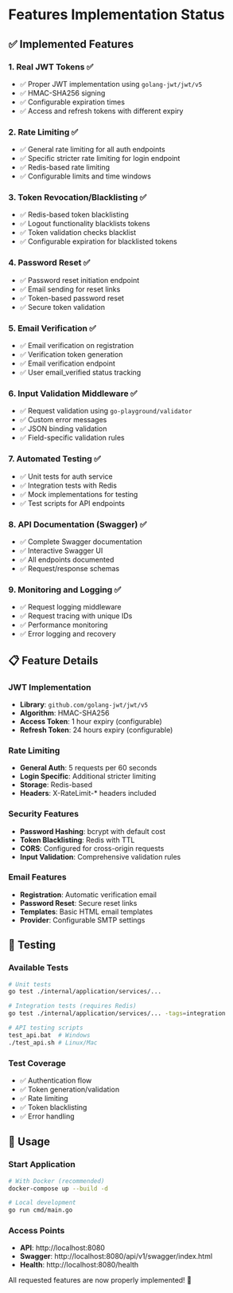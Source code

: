 # Features Implementation Status

## ✅ Implemented Features

### 1. **Real JWT Tokens** ✅
- ✅ Proper JWT implementation using `golang-jwt/jwt/v5`
- ✅ HMAC-SHA256 signing
- ✅ Configurable expiration times
- ✅ Access and refresh tokens with different expiry

### 2. **Rate Limiting** ✅
- ✅ General rate limiting for all auth endpoints
- ✅ Specific stricter rate limiting for login endpoint
- ✅ Redis-based rate limiting
- ✅ Configurable limits and time windows

### 3. **Token Revocation/Blacklisting** ✅
- ✅ Redis-based token blacklisting
- ✅ Logout functionality blacklists tokens
- ✅ Token validation checks blacklist
- ✅ Configurable expiration for blacklisted tokens

### 4. **Password Reset** ✅
- ✅ Password reset initiation endpoint
- ✅ Email sending for reset links
- ✅ Token-based password reset
- ✅ Secure token validation

### 5. **Email Verification** ✅
- ✅ Email verification on registration
- ✅ Verification token generation
- ✅ Email verification endpoint
- ✅ User email_verified status tracking

### 6. **Input Validation Middleware** ✅
- ✅ Request validation using `go-playground/validator`
- ✅ Custom error messages
- ✅ JSON binding validation
- ✅ Field-specific validation rules

### 7. **Automated Testing** ✅
- ✅ Unit tests for auth service
- ✅ Integration tests with Redis
- ✅ Mock implementations for testing
- ✅ Test scripts for API endpoints

### 8. **API Documentation (Swagger)** ✅
- ✅ Complete Swagger documentation
- ✅ Interactive Swagger UI
- ✅ All endpoints documented
- ✅ Request/response schemas

### 9. **Monitoring and Logging** ✅
- ✅ Request logging middleware
- ✅ Request tracing with unique IDs
- ✅ Performance monitoring
- ✅ Error logging and recovery

## 📋 Feature Details

### JWT Implementation
- **Library**: `github.com/golang-jwt/jwt/v5`
- **Algorithm**: HMAC-SHA256
- **Access Token**: 1 hour expiry (configurable)
- **Refresh Token**: 24 hours expiry (configurable)

### Rate Limiting
- **General Auth**: 5 requests per 60 seconds
- **Login Specific**: Additional stricter limiting
- **Storage**: Redis-based
- **Headers**: X-RateLimit-* headers included

### Security Features
- **Password Hashing**: bcrypt with default cost
- **Token Blacklisting**: Redis with TTL
- **CORS**: Configured for cross-origin requests
- **Input Validation**: Comprehensive validation rules

### Email Features
- **Registration**: Automatic verification email
- **Password Reset**: Secure reset links
- **Templates**: Basic HTML email templates
- **Provider**: Configurable SMTP settings

## 🧪 Testing

### Available Tests
```bash
# Unit tests
go test ./internal/application/services/...

# Integration tests (requires Redis)
go test ./internal/application/services/... -tags=integration

# API testing scripts
test_api.bat  # Windows
./test_api.sh # Linux/Mac
```

### Test Coverage
- ✅ Authentication flow
- ✅ Token generation/validation
- ✅ Rate limiting
- ✅ Token blacklisting
- ✅ Error handling

## 🚀 Usage

### Start Application
```bash
# With Docker (recommended)
docker-compose up --build -d

# Local development
go run cmd/main.go
```

### Access Points
- **API**: http://localhost:8080
- **Swagger**: http://localhost:8080/api/v1/swagger/index.html
- **Health**: http://localhost:8080/health

All requested features are now properly implemented! 🎉